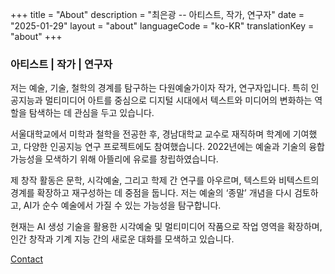 +++
title = "About"
description = "최은광 -- 아티스트, 작가, 연구자"
date = "2025-01-29"
layout = "about"
languageCode = "ko-KR"
translationKey = "about"
+++

### 아티스트 | 작가 | 연구자

저는 예술, 기술, 철학의 경계를 탐구하는 다원예술가이자 작가, 연구자입니다. 특히 인공지능과 멀티미디어 아트를 중심으로 디지털 시대에서 텍스트와 미디어의 변화하는 역할을 탐색하는 데 관심을 두고 있습니다.

서울대학교에서 미학과 철학을 전공한 후, 경남대학교 교수로 재직하며 학계에 기여했고, 다양한 인공지능 연구 프로젝트에도 참여했습니다. 2022년에는 예술과 기술의 융합 가능성을 모색하기 위해 아뜰리에 유로를 창립하였습니다.

제 창작 활동은 문학, 시각예술, 그리고 학제 간 연구를 아우르며, 텍스트와 비텍스트의 경계를 확장하고 재구성하는 데 중점을 둡니다. 저는 예술의 ‘종말’ 개념을 다시 검토하고, AI가 순수 예술에서 가질 수 있는 가능성을 탐구합니다.

현재는 AI 생성 기술을 활용한 시각예술 및 멀티미디어 작품으로 작업 영역을 확장하며, 인간 창작과 기계 지능 간의 새로운 대화를 모색하고 있습니다.

<a href="https://contact.eunkwangchoi.com/ko" target="_blank" onclick="var width = 1200; var height = 800; var left = (screen.width - width) / 2; var top = (screen.height - height) / 2; if (screen.width > 768) { window.open(this.href, '_blank', 'width=' + width + ',height=' + height + ',top=' + top + ',left=' + left); } else { window.open(this.href, '_blank'); } return false;">
    Contact
</a>